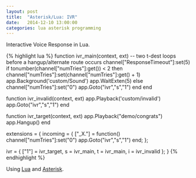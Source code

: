```yaml
---
layout: post
title:  "Asterisk/Lua: IVR"
date:   2014-12-10 13:00:00
categories: lua asterisk programming
---
```

Interactive Voice Response in Lua.

{% highlight lua %}
function ivr_main(context, ext)
  -- two t-dest loops before a hangup/alternate route occurs
  channel["ResponseTimeout"]:set(5)
  if tonumber(channel["numTries"]:get()) < 2 then
    channel["numTries"]:set(channel["numTries"]:get() + 1)
    app.Background('custom/Sound')
    app.WaitExten(5)
  else
    channel["numTries"]:set("0")
    app.Goto("ivr","s","1")
  end
end

function ivr_invalid(context, ext)
  app.Playback('custom/invalid')
  app.Goto("ivr","s","1")
end

function ivr_target(context, ext)
  app.Playback("demo/congrats")
  app.Hangup()
end

extensions = {
  incoming = {
    ["_X."] = function()
      channel["numTries"]:set("0")
      app.Goto("ivr","s","1")
    end;
  };

  ivr = {
    ["1"] = ivr_target,
    s = ivr_main,
    t = ivr_main,
    i = ivr_invalid
  };
}
{% endhighlight %}

Using [Lua][lua] and [Asterisk][asterisk].

[lua]: http://www.lua.org/
[asterisk]: http://www.asterisk.org/
